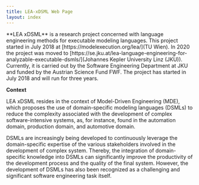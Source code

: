 ```yaml
---
title: LEA-xDSML Web Page
layout: index
---
```

<p>**LEA xDSML** is a research project concerned with language engineering methods for executable modeling languages. This project started in July 2018 at [https://modelexecution.org/lea/](TU Wien). In 2020 the project was moved to [https://se.jku.at/lea-language-engineering-for-analyzable-executable-dsmls/](Johannes Kepler University Linz (JKU)). Currently, it is carried out by the Software Engineering Department at JKU and funded by the Austrian Science Fund FWF. The project has started in July 2018 and will run for three years.<p> 

**Context**

LEA xDSML resides in the context of Model-Driven Engineering (MDE), which proposes the use of domain-specific modeling languages (DSMLs) to reduce the complexity associated with the development of complex software-intensive systems, as, for instance, found in the automation domain, production domain, and automotive domain.

DSMLs are increasingly being developed to continuously leverage the domain-specific expertise of the various stakeholders involved in the development of complex system. Thereby, the integration of domain-specific knowledge into DSMLs can significantly improve the productivity of the development process and the quality of the final system. However, the development of DSMLs has also been recognized as a challenging and significant software engineering task itself.